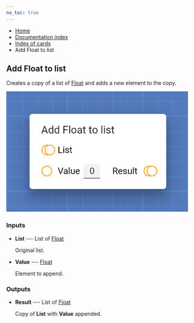 ```yaml
---
no_toc: true
---
```


<ul class="breadcrumb">
    <li><a href="">Home</a></li>
    <li><a href="documentation">Documentation index</a></li>
    <li><a href="cards/">Index of cards</a></li>
    <li>Add Float to list</li>
</ul>

## Add Float to list

Creates a copy of a list of [Float](types/Float) and adds a new element to the copy.

!["Add Float to list" card](assets/img/cards/addToList(Float).png)


### Inputs


* **List** --- List of [Float](types/Float)

  Original list.

* **Value** --- [Float](types/Float)

  Element to append.





### Outputs


* **Result** --- List of [Float](types/Float)

  Copy of **List** with **Value** appended.




